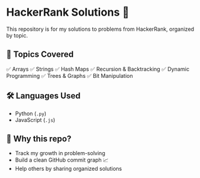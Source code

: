 # HackerRank Solutions 🚀

This repository is for my solutions to problems from HackerRank, organized by topic.

## 🚀 Topics Covered
✅ Arrays
✅ Strings
✅ Hash Maps
✅ Recursion & Backtracking
✅ Dynamic Programming
✅ Trees & Graphs
✅ Bit Manipulation

## 🛠 Languages Used

- Python (`.py`)
- JavaScript (`.js`)

## 🚀 Why this repo?

- Track my growth in problem-solving
- Build a clean GitHub commit graph 📈
- Help others by sharing organized solutions
